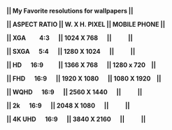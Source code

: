 
<b><p>||      My Favorite resolutions for wallpapers      ||</b></p>
<b><p>|| ASPECT RATIO    || W. X H. PIXEL || MOBILE PHONE ||</b></p>
<b><p>|| XGA	&emsp; &ensp;   4:3	&ensp;&ensp;   ||  1024 X 768  &emsp; ||   &emsp;  &emsp;         ||</b></p>
<b><p>|| SXGA &emsp;	    5:4	&emsp;   ||  1280 X 1024 &emsp; ||   &emsp;  &emsp;         ||</b></p>
<b><p>|| HD	   &emsp;  16:9	 &emsp;&ensp;&ensp;   ||  1366 X 768  &emsp; || 1280 x 720 &ensp;  ||</b></p>
<b><p>|| FHD	&emsp;   16:9	 &ensp;&ensp;  ||  1920 X 1080 &emsp; || 1080 X 1920 &ensp; ||</b></p>
<b><p>|| WQHD	&emsp;   16:9	 &ensp;&ensp;  ||  2560 X 1440 &emsp; ||   &emsp;  &emsp;             ||</b></p>
<b><p>|| 2k  &emsp;    16:9  &ensp;&ensp;  ||  2048 X 1080 &emsp; ||    &emsp;  &emsp;            ||</b></p>
<b><p>|| 4K UHD &emsp; 16:9  &ensp;&ensp; ||  3840 X 2160 &emsp; ||     &emsp;  &emsp;           ||</b></p>

